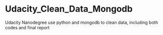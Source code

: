 # Udacity_Clean_Data_Mongodb
Udacity Nanodegree use python and mongodb to clean data, including both codes and final report
